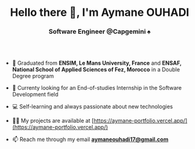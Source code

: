 <h1 align="center">Hello there 👋, <b>I'm Aymane OUHADI</b></h1>
<h3 align="center">Software Engineer @Capgemini ♠️</h3>

<br/><br/>

- 🌱 Graduated from **ENSIM, Le Mans University, France** and **ENSAF, National School of Applied Sciences of Fez, Morocco** in a Double Degree program

- 💼 Currenty looking for an End-of-studies Internship in the Software Development field

- 💻 Self-learning and always passionate about new technologies

- 👨‍💻 My projects are available at [https://aymane-portfolio.vercel.app/](https://aymane-portfolio.vercel.app/)

- 📫 Reach me through my email **aymaneouhadi17@gmail.com**

<br/><br/>
